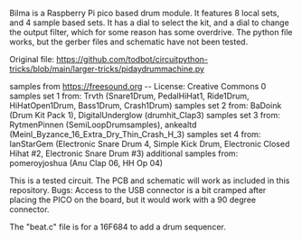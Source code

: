 Bilma is a Raspberry Pi pico based drum module. It features 8 local sets, and 4 sample based sets. It has a dial
to select the kit, and a dial to change the output filter, which for some reason has some overdrive. The python
file works, but the gerber files and schematic have not been tested.

Original file: https://github.com/todbot/circuitpython-tricks/blob/main/larger-tricks/pidaydrummachine.py

samples from https://freesound.org -- License: Creative Commons 0
samples set 1 from: Trvth (Snare1Drum, PedalHiHat1, Ride1Drum, HiHatOpen1Drum, Bass1Drum, Crash1Drum)
samples set 2 from: BaDoink (Drum Kit Pack 1), DigitalUnderglow (drumhit_Clap3)
samples set 3 from: RytmenPinnen (SemiLoopDrumsamples), ankealtd (Meinl_Byzance_16_Extra_Dry_Thin_Crash_H_3)
samples set 4 from: IanStarGem (Electronic Snare Drum 4, Simple Kick Drum, Electronic Closed Hihat #2, Electronic Snare Drum #3)
additional samples from: pomeroyjoshua (Anu Clap 06, HH Op 04)

This is a tested circuit. The PCB and schematic will work as included in this repository. Bugs:
Access to the USB connector is a bit cramped after placing the PICO on the board, but it would work with a 90 degree connector.

The "beat.c" file is for a 16F684 to add a drum sequencer.
